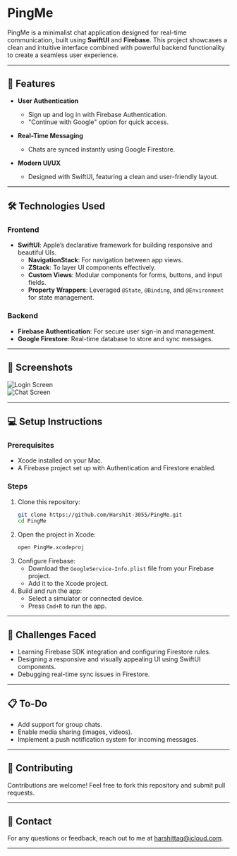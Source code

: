 # PingMe

PingMe is a minimalist chat application designed for real-time communication, built using **SwiftUI** and **Firebase**. This project showcases a clean and intuitive interface combined with powerful backend functionality to create a seamless user experience.

---

## 🚀 Features

- **User Authentication**
  - Sign up and log in with Firebase Authentication.
  - "Continue with Google" option for quick access.

- **Real-Time Messaging**
  - Chats are synced instantly using Google Firestore.

- **Modern UI/UX**
  - Designed with SwiftUI, featuring a clean and user-friendly layout.

---

## 🛠️ Technologies Used

### Frontend
- **SwiftUI**: Apple’s declarative framework for building responsive and beautiful UIs.
  - **NavigationStack**: For navigation between app views.
  - **ZStack**: To layer UI components effectively.
  - **Custom Views**: Modular components for forms, buttons, and input fields.
  - **Property Wrappers**: Leveraged `@State`, `@Binding`, and `@Environment` for state management.

### Backend
- **Firebase Authentication**: For secure user sign-in and management.
- **Google Firestore**: Real-time database to store and sync messages.

---

## 📸 Screenshots
![Login Screen](path-to-login-screenshot)  
![Chat Screen](path-to-chat-screenshot)



---

## 💻 Setup Instructions

### Prerequisites
- Xcode installed on your Mac.
- A Firebase project set up with Authentication and Firestore enabled.

### Steps
1. Clone this repository:
   ```bash
   git clone https://github.com/Harshit-3055/PingMe.git
   cd PingMe
   ```
2. Open the project in Xcode:
   ```bash
   open PingMe.xcodeproj
   ```
3. Configure Firebase:
   - Download the `GoogleService-Info.plist` file from your Firebase project.
   - Add it to the Xcode project.
4. Build and run the app:
   - Select a simulator or connected device.
   - Press `Cmd+R` to run the app.

---

## 🤔 Challenges Faced

- Learning Firebase SDK integration and configuring Firestore rules.
- Designing a responsive and visually appealing UI using SwiftUI components.
- Debugging real-time sync issues in Firestore.

---

## 📋 To-Do

- Add support for group chats.
- Enable media sharing (images, videos).
- Implement a push notification system for incoming messages.

---

## 🤝 Contributing

Contributions are welcome! Feel free to fork this repository and submit pull requests.

---

## 📧 Contact

For any questions or feedback, reach out to me at harshittag@icloud.com.

---

